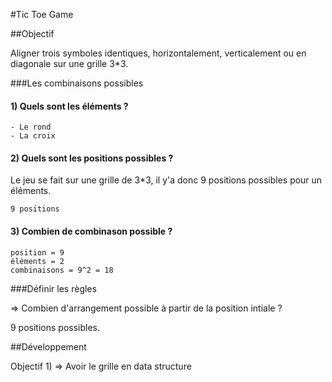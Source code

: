 #Tic Toe Game

##Objectif

Aligner trois symboles identiques, horizontalement, verticalement ou en diagonale sur une grille 3*3.

###Les combinaisons possibles

#### 1) Quels sont les éléments ?

	- Le rond 
	- La croix

#### 2) Quels sont les positions possibles ?

Le jeu se fait sur une grille de 3*3, il y'a donc 9 positions possibles pour un éléments.

	9 positions 

#### 3) Combien de combinason possible ?

	position = 9
	éléments = 2
	combinaisons = 9^2 = 18 
	
###Définir les règles 

=> Combien d'arrangement possible à partir de la position intiale ? 

9 positions possibles.

##Développement 

Objectif 1) => Avoir le grille en data structure 

